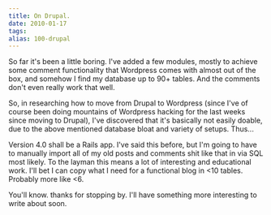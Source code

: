 ```yaml
---
title: On Drupal.
date: 2010-01-17
tags: 
alias: 100-drupal
---
```


So far it's been a little boring. I've added a few modules, mostly to achieve some comment functionality that Wordpress comes with almost out of the box, and somehow I find my database up to 90+ tables. And the comments don't even really work that well.

So, in researching how to move from Drupal to Wordpress (since I've of course been doing mountains of Wordpress hacking for the last weeks since moving to Drupal), I've discovered that it's basically not easily doable, due to the above mentioned database bloat and variety of setups. Thus...

Version 4.0 shall be a Rails app. I've said this before, but I'm going to have to manually import all of my old posts and comments shit like that in via SQL most likely. To the layman this means a lot of interesting and educational work. I'll bet I can copy what I need for a functional blog in <10 tables. Probably more like <6.

You'll know. thanks for stopping by. I'll have something more interesting to write about soon. 